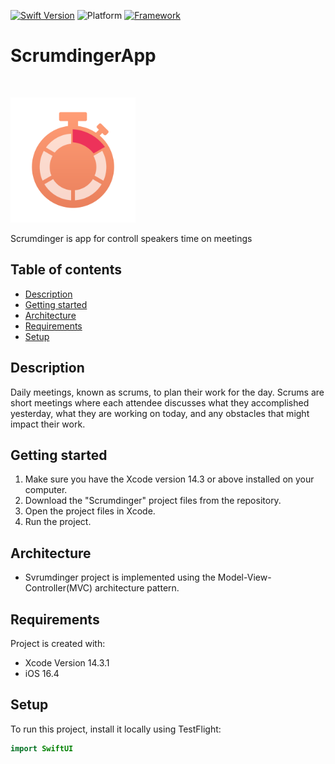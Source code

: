 [![Swift Version][swift-image]][swift-url]
![Platform][platform-image]
[![Framework][framework-image]][framework-url]
# ScrumdingerApp
<br />
<p align="left">
  <a href="https://github.com/hrezolit/Scrumdinger/tree/main/Scrumdinger">
    <img src="https://github.com/hrezolit/Scrumdinger/blob/main/Scrumdinger/Assets.xcassets/AppIcon.appiconset/AppIcon1024%401x.png" alt="Logo" width="200" height="200">
  </a>

  </p>
</p>
Scrumdinger is app for controll speakers time on meetings

## Table of contents
* [Description](#description)
* [Getting started](#getting-started)
* [Architecture](#architecture)
* [Requirements](#requirements)
* [Setup](#setup)

## Description
Daily meetings, known as scrums, to plan their work for the day. 
Scrums are short meetings where each attendee discusses what they accomplished yesterday, 
what they are working on today, and any obstacles that might impact their work.

## Getting started
1. Make sure you have the Xcode version 14.3 or above installed on your computer.
2. Download the "Scrumdinger" project files from the repository.
3. Open the project files in Xcode.
4. Run the project.

## Architecture
* Svrumdinger project is implemented using the Model-View-Controller(MVC) architecture pattern.
 
## Requirements
Project is created with:
* Xcode Version 14.3.1
* iOS 16.4
	
## Setup
To run this project, install it locally using TestFlight:

```swift
import SwiftUI

```

[swift-image]: https://img.shields.io/badge/swift-5.8.1-orange.svg
[swift-url]: https://swift.org/
[platform-image]: https://camo.githubusercontent.com/5a12a2bc88c183973f0863b8f5a539edb0e0a9758c8e6dad825ca56b4a959da6/68747470733a2f2f696d672e736869656c64732e696f2f636f636f61706f64732f702f4c46416c657274436f6e74726f6c6c65722e7376673f7374796c653d666c6174
[framework-image]: https://img.shields.io/badge/SwiftUI-blue.svg
[framework-url]: https://developer.apple.com/documentation/swiftui/
